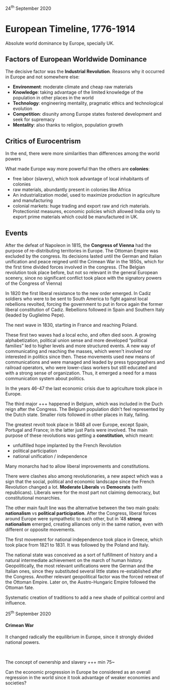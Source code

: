 ---
---
24<sup>th</sup> September 2020

# European Timeline, 1776-1914

Absolute world dominance by Europe, specially UK.

## Factors of European Worldwide Dominance

The decisive factor was the **Industrial Revolution**. Reasons why it occurred in Europe and not somewhere else:

- **Environment**: moderate climate and cheap raw materials
- **Knowledge**: taking advantage of the limited knowledge of the population in other places in the world
- **Technology**: engineering mentality, pragmatic ethics and technological evolution
- **Competition**: disunity among Europe states fostered development and seek for supremacy
- **Mentality**: also thanks to religion, population growth

## Critics of Eurocentrism

In the end, there were more similarities than differences among the world powers

What made Europe way more powerful than the others are **colonies**:

- free labor (slavery), which took advantage of local inhabitants of colonies
- raw materials, abundantly present in colonies like Africa
- An industrialization model, used to maximize production in agriculture and manufacturing
- colonial markets: huge trading and export raw and rich materials. Protectionist measures, economic policies which allowed India only to export prime materials which could be manufactured in UK.

## Events

After the defeat of Napoleon in 1815, the **Congress of Vienna** had the purpose of re-distributing territories in Europe. The Ottoman Empire was excluded by the congress. Its decisions lasted until the German and Italian unification and peace reigned until the Crimean War in the 1850s, which for the first time divided forces involved in the congress. (The Belgian revolution took place before, but not so relevant in the general European scenery, since no significant conflict took place with the signatory powers of the Congress of Vienna)

In 1820 the first liberal resistance to the new order emerged. In Cadiz soldiers who were to be sent to South America to fight against local rebellions revolted, forcing the government to put in force again the former liberal constitution of Cadiz. Rebellions followed in Spain and Southern Italy (leaded by Guglielmo Pepe). 

The next wave in 1830, starting in France and reaching Poland.

These first two waves had a local echo, and often died soon. A growing alphabetization, political union sense and more developed “political families” led to higher levels and more structured events. A new way of communicating and reaching the masses, which weren't involved nor interested in politics since then. These movements used new means of communications and were managed and leaded by press typographers and railroad operators, who were lower-class workers but still educated and with a strong sense of organization. Thus, it emerged a need for a mass communication system about politics.

In the years 46-47 the last economic crisis due to agriculture took place in Europe.

The third major +++ happened in Belgium, which was included in the Duch reign after the Congress. The Belgium population didn't feel represented by the Dutch state. Smaller riots followed in other places in Italy, failing.

The greatest revolt took place in 1848 all over Europe, except Spain, Portugal and France; in the latter just Paris were involved. The main purpose of these revolutions was getting a **constitution**, which meant:

- unfulfilled hope implanted by the French Revolution
- political participation
- national unification / independence

Many monarchs had to allow liberal improvements and constitutions.

There were clashes also among revolutionaries, a new aspect which was a sign that the social, political and economic landscape since the French Revolution changed a lot. **Moderate Liberals** vs **Democrats** (with republicans). Liberals were for the most part not claiming democracy, but constitutional monarchies.

The other main fault line was the alternative between the two main goals: **nationalism** vs **political participation**. After the Congress, liberal forces around Europe were sympathetic to each other, but in ’48 **strong nationalism** emerged, creating alliances only in the same nation, even with different or opposite movements.

The first movement for national independence took place in Greece, which took place from 1821 to 1831. It was followed by the Poland and Italy.

The national state was conceived as a sort of fulfillment of history and a natural intermediate achievement on the march of human history. Geopolitically, the most relevant unifications were the German and the Italian ones, since they substituted several little states re-established after the Congress. Another relevant geopolitical factor was the forced retreat of the Ottoman Empire. Later on, the Austro-Hungaric Empire followed the Ottoman fate.

Systematic creation of traditions to add a new shade of political control and influence.

25<sup>th</sup> September 2020

#### Crimean War

It changed radically the equilibrium in Europe, since it strongly divided national powers.

<br>

The concept of ownership and slavery +++ min 75~

Can the economic progression in Europe be considered as an overall regression in the world since it took advantage of weaker economies and societies?
